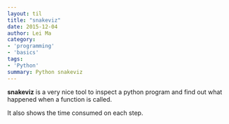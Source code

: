 ```yaml
---
layout: til
title: "snakeviz"
date: 2015-12-04
author: Lei Ma
category:
- 'programming'
- 'basics'
tags:
- 'Python'
summary: Python snakeviz
---
```


**snakeviz** is a very nice tool to inspect a python program and find out what happened when a function is called.

It also shows the time consumed on each step.
